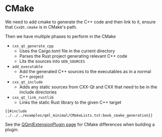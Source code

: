 <!--
SPDX-FileCopyrightText: 2021 Klarälvdalens Datakonsult AB, a KDAB Group company <info@kdab.com>
SPDX-FileContributor: Andrew Hayzen <andrew.hayzen@kdab.com>

SPDX-License-Identifier: MIT OR Apache-2.0
-->

# CMake

We need to add cmake to generate the C++ code and then link to it, ensure that `CxxQt.cmake` is in CMake's path.

Then we have multiple phases to perform in the CMake

  * `cxx_qt_generate_cpp`
    * Uses the Cargo.toml file in the current directory
    * Parses the Rust project generating relevant C++ code
    * Lits the sources into `GEN_SOURCES`
  * `add_executable`
    * Add the generated C++ sources to the executables as in a normal C++ project
  * `cxx_qt_include`
    * Adds any static sources from CXX-Qt and CXX that need to be in the include directories
  * `cxx_qt_link_rustlib`
    * Links the static Rust library to the given C++ target

```cmake,ignore
{{#include ../../../examples/qml_minimal/CMakeLists.txt:book_cmake_generation}}
```

See the [QQmlExtensionPlugin page](./qqmlextensionplugin.md) for CMake differences when building a plugin.
